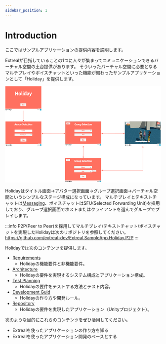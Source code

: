 ```yaml
---
sidebar_position: 1
---
```


# Introduction

ここではサンプルアプリケーションの提供内容を説明します。

Extrealが目指していることの1つに人々が集まってコミュニケーションできるバーチャル空間の土台提供があります。
そういったバーチャル空間に必要となるマルチプレイやボイスチャットといった機能が備わったサンプルアプリケーションとして「Holiday」を提供します。

![holiday](../img/holiday.png)

Holidayはタイトル画面→アバター選択画面→グループ選択画面→バーチャル空間というシンプルなステージ構成になっています。
マルチプレイとテキストチャットは[Messaging](../integration/messaging.md)、ボイスチャットはSFU(Selected Forwarding Unit)を採用しており、グループ選択画面でホストまたはクライアントを選んでグループでプレイします。

:::info
P2P(Peer to Peer)を採用してマルチプレイ/テキストチャット/ボイスチャットを実現したHolidayは次のリポジトリを参照してください。
https://github.com/extreal-dev/Extreal.SampleApp.Holiday.P2P
:::

Holidayでは次のコンテンツを提供します。

- [Requirements](./requirements.md)
  - Holidayの機能要件と非機能要件。
- [Architecture](./architecture.md)
  - Holidayの要件を実現するシステム構成とアプリケーション構成。
- [Test Planning](./test-planning.md)
  - Holidayの要件をテストする方法とテスト内容。
- [Development Guid](./dev-guide.md)
  - Holidayの作り方や開発ルール。
- [Repository](https://github.com/extreal-dev/Extreal.SampleApp.Holiday)
  - Holidayの要件を実現したアプリケーション（Unityプロジェクト）。

次のような目的にこれらのコンテンツをぜひ活用してください。

- Extrealを使ったアプリケーションの作り方を知る
- Extrealを使ったアプリケーション開発のベースとする

